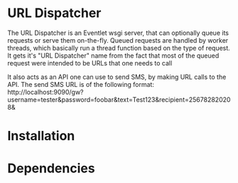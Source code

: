 URL Dispatcher
==============
The URL Dispatcher is an Eventlet wsgi server, that can optionally queue its requests or serve them on-the-fly.
Queued requests are handled by worker threads, which basically run a thread function based on the type of request.
It gets it's "URL Dispatcher" name from the fact that most of the queued request were intended to be URLs that one needs to call

It also acts as an API one can use to send SMS, by making URL calls to the API. The send SMS URL is of the following format:
http://localhost:9090/gw?username=tester&password=foobar&text=Test123&recipient=256782820208&

Installation
=============

Dependencies
============
